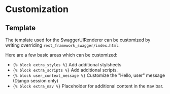 # Customization

## Template
The template used for the SwaggerUIRenderer can be customized by writing overriding
`rest_framework_swagger/index.html`.

Here are a few basic areas which can be customized:

- `{% block extra_styles %}` Add additional stylsheets
- `{% block extra_scripts %}` Add additional scripts.
- `{% block user_context_message %}` Customize the "Hello, user" message (Django session only)
- `{% block extra_nav %}` Placeholder for additional content in the nav bar.
